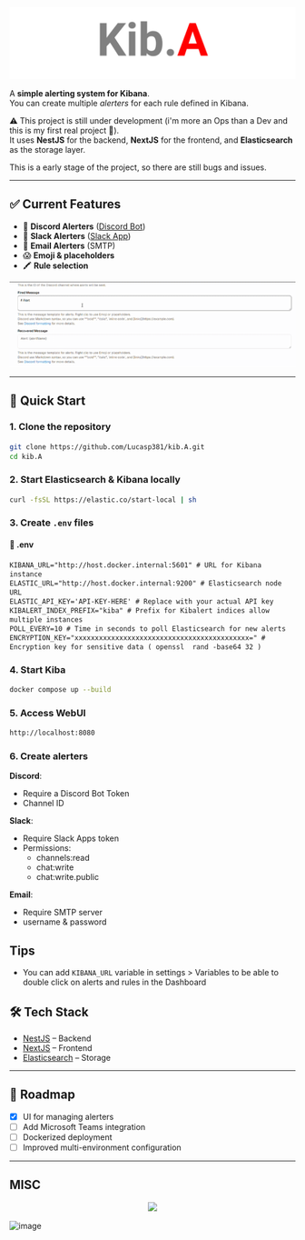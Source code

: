 
<p align="center">    
  <img src="./kiba.svg">
</p> 



A **simple alerting system for Kibana**.  
You can create multiple *alerters* for each rule defined in Kibana.  

⚠️ This project is still under development (i'm more an Ops than a Dev and this is my first real project 🎉).  
It uses **NestJS** for the backend, **NextJS** for the frontend, and **Elasticsearch** as the storage layer.  

This is a early stage of the project, so there are still bugs and issues. 



---


## ✅ Current Features

- 🔔 **Discord Alerters**  ([Discord Bot](https://discord.com/developers/docs/quick-start/overview-of-apps)) 
- 💬 **Slack Alerters**  ([Slack App](https://api.slack.com/apps))
- 📧 **Email Alerters**  (SMTP)
- 😱 **Emoji & placeholders** 
- 🖍️ **Rule selection**

<p align="center">
  <img src="emoji-placeholders.gif" />
</p>

 
---

## 🚀 Quick Start

### 1. Clone the repository

```bash
git clone https://github.com/Lucasp381/kib.A.git
cd kib.A
```

### 2. Start Elasticsearch & Kibana locally

```bash
curl -fsSL https://elastic.co/start-local | sh
```

### 3. Create `.env` files

#### 📂 .env
```env
KIBANA_URL="http://host.docker.internal:5601" # URL for Kibana instance
ELASTIC_URL="http://host.docker.internal:9200" # Elasticsearch node URL
ELASTIC_API_KEY='API-KEY-HERE' # Replace with your actual API key
KIBALERT_INDEX_PREFIX="kiba" # Prefix for Kibalert indices allow multiple instances
POLL_EVERY=10 # Time in seconds to poll Elasticsearch for new alerts
ENCRYPTION_KEY="xxxxxxxxxxxxxxxxxxxxxxxxxxxxxxxxxxxxxxxxxxx=" # Encryption key for sensitive data ( openssl  rand -base64 32 )
```


### 4. Start Kiba

```bash
docker compose up --build
```

### 5. Access WebUI

```bash
http://localhost:8080
```

### 6. Create alerters

**Discord**: 
- Require a Discord Bot Token
- Channel ID

**Slack**:
- Require Slack Apps token
- Permissions:
  - channels:read
  - chat:write
  - chat:write.public

**Email**:
- Require SMTP server 
- username & password

## Tips
- You can add `KIBANA_URL` variable in settings > Variables to be able to double click on alerts and rules in the Dashboard

## 🛠 Tech Stack

- [NestJS](https://nestjs.com/) – Backend  
- [NextJS](https://nextjs.org/) – Frontend  
- [Elasticsearch](https://www.elastic.co/elasticsearch/) – Storage  

---

## 📌 Roadmap

- [x] UI for managing alerters  
- [ ] Add Microsoft Teams integration  
- [ ] Dockerized deployment  
- [ ] Improved multi-environment configuration  

---

## MISC
<p align="center">    
  <img src="./nav.gif">
</p> 

<img width="698" height="112" alt="image" src="https://github.com/user-attachments/assets/608bf684-00b8-4d71-a357-8c89f0b7e5f8" />


